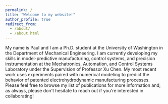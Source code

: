 ```yaml
---
permalink: /
title: "Welcome to my website!"
author_profile: true
redirect_from: 
  - /about/
  - /about.html
---
```


My name is Paul and I am a Ph.D. student at the University of Washington in the Department of Mechanical Engineering. I am currently developing my skills in model-predictive manufacturing, control systems, and precision instrumentation at the Mechatronics, Automation, and Control Systems Laboratory under the Supervision of Professor Xu Chen. My most recent work uses experiments paired with numerical modeling to predict the behavior of patented electrohydrodynamic manufacturing processes.  Please feel free to browse my list of publications for more information and, as always, please don't hesitate to reach out if you're interested in collaborating!




